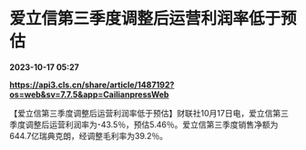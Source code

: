 # 爱立信第三季度调整后运营利润率低于预估

**2023-10-17 05:27**

**https://api3.cls.cn/share/article/1487192?os=web&sv=7.7.5&app=CailianpressWeb**

【爱立信第三季度调整后运营利润率低于预估】财联社10月17日电，爱立信第三季度调整后运营利润率为-43.5％，预估5.46％。爱立信第三季度销售净额为644.7亿瑞典克朗，经调整毛利率为39.2％。